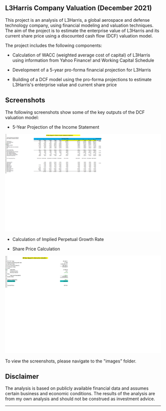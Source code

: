 ## L3Harris Company Valuation (December 2021)

This project is an analysis of L3Harris, a global aerospace and defense technology company, using financial modeling and valuation techniques. The aim of the project is to estimate the enterprise value of L3Harris and its current share price using a discounted cash flow (DCF) valuation model.

The project includes the following components:

- Calculation of WACC (weighted average cost of capital) of L3Harris using information from Yahoo Finance! and Working Capital Schedule

- Development of a 5-year pro-forma financial projection for L3Harris

- Building of a DCF model using the pro-forma projections to estimate L3Harris's enterprise value and current share price



## Screenshots

The following screenshots show some of the key outputs of the DCF valuation model:

- 5-Year Projection of the Income Statement

![Projection of the Income Statement](https://raw.githubusercontent.com/garynguyen1295/L3Harris-Valuation/bfdccd8040a455d38fa69119d2149a24169d7496/images/income_statement_projection.png)

- Calculation of Implied Perpetual Growth Rate



- Share Price Calculation

![share price calculation](https://raw.githubusercontent.com/garynguyen1295/L3Harris-Valuation/master/images/share_price_calculation.png)



To view the screenshots, please navigate to the "images" folder.



## Disclaimer

The analysis is based on publicly available financial data and assumes certain business and economic conditions. The results of the analysis are from my own analysis and should not be construed as investment advice.

---
